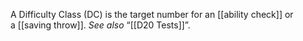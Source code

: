 A Difficulty Class (DC) is the target number for an [[ability check]] or a [[saving throw]]. _See also_ “[[D20 Tests]]”.